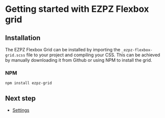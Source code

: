 # Getting started with EZPZ Flexbox grid #

## Installation ##
The EZPZ Flexbox Grid can be installed by importing the ```_ezpz-flexbox-grid.scss``` file to your project and compiling your CSS. This can be achieved by manually downloading it from Github or using NPM to install the grid.

### NPM ###
```
npm install ezpz-grid
```

## Next step ##
* [Settings](settings.md)
